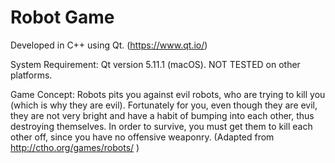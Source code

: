 # Robot Game
  
  Developed in C++ using Qt. (https://www.qt.io/)

System Requirement: Qt version 5.11.1 (macOS). NOT TESTED on other platforms. 

Game Concept: Robots pits you against evil robots, who are trying to kill you (which is why they are evil). Fortunately for you, even though they are evil, they are not very bright and have a habit of bumping into each other, thus destroying themselves. In order to survive, you must get them to kill each other off, since you have no offensive weaponry. (Adapted from http://ctho.org/games/robots/ )




